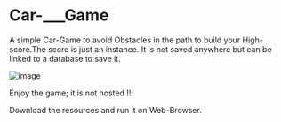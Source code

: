 # Car-___Game

A simple Car-Game to avoid Obstacles in the path to build your High-score.The score is just an instance. It is not saved anywhere but can be linked to a database to save it. 

![image](https://github.com/Pranay07102002/Car-___Game/assets/78741511/68e77fd3-a879-4300-8327-25aed65555c9)

Enjoy the game; it is not hosted !!!

Download  the resources and run it on Web-Browser.
